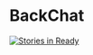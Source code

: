 # BackChat
[![Stories in Ready](https://badge.waffle.io/KCoderX/BackChat.png?label=ready&title=Ready)](http://waffle.io/KCoderX/BackChat)
